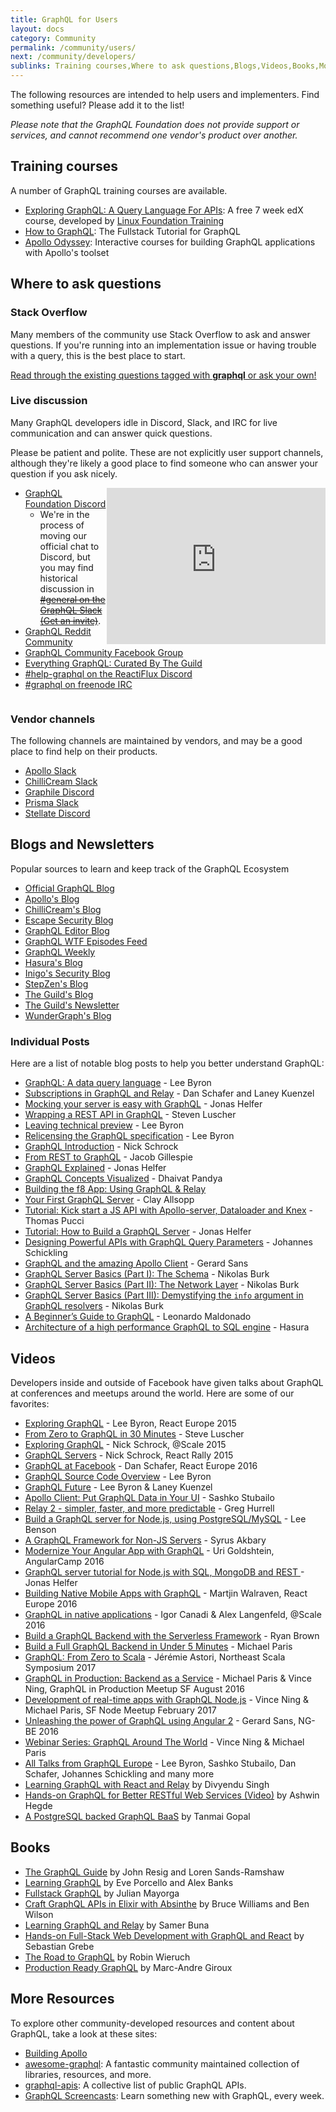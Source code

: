 ```yaml
---
title: GraphQL for Users
layout: docs
category: Community
permalink: /community/users/
next: /community/developers/
sublinks: Training courses,Where to ask questions,Blogs,Videos,Books,More resources
---
```


The following resources are intended to help users and implementers. Find something useful? Please add it to the list!

*Please note that the GraphQL Foundation does not provide support or services, and cannot recommend one vendor's product over another.*

## Training courses

A number of GraphQL training courses are available.

* [Exploring GraphQL: A Query Language For APIs](https://www.edx.org/course/exploring-graphql-a-query-language-for-apis): A free 7 week edX course, developed by [Linux Foundation Training](https://training.linuxfoundation.org)
* [How to GraphQL](https://www.howtographql.com): The Fullstack Tutorial for GraphQL
* [Apollo Odyssey](https://apollographql.com/tutorials/): Interactive courses for building GraphQL applications with Apollo's toolset

## Where to ask questions

### Stack Overflow

Many members of the community use Stack Overflow to ask and answer questions. If you're running into an implementation issue or having trouble with a query, this is the best place to start.

[Read through the existing questions tagged with **graphql** or ask your own!](http://stackoverflow.com/questions/tagged/graphql)

### Live discussion

Many GraphQL developers idle in Discord, Slack, and IRC for live
communication and can answer quick questions.

Please be patient and polite. These are not explicitly user support channels, although they're likely a good place to find someone who can answer your question if you ask nicely.

<div style="float:right;"><iframe src="https://discordapp.com/widget?id=625400653321076807&theme=dark" width="350" height="250" allowtransparency="true" frameborder="0" sandbox="allow-popups allow-popups-to-escape-sandbox allow-same-origin allow-scripts"></iframe></div>

* [GraphQL Foundation Discord](https://discord.graphql.org)
  * We're in the process of moving our official chat to Discord, but you may find historical discussion in ~~[#general on the GraphQL Slack](https://graphql.slack.com/messages/general/) [(Get an invite)](https://graphql-slack.herokuapp.com/)~~.
* [GraphQL Reddit Community](https://www.reddit.com/r/graphql/)
* [GraphQL Community Facebook Group](https://www.facebook.com/groups/graphql.community/)
* [Everything GraphQL: Curated By The Guild](https://discord.gg/xud7bH9)
* [#help-graphql on the ReactiFlux Discord](http://join.reactiflux.com/)
* [#graphql on freenode IRC](https://freenode.net/)

<div style="clear:both;"></div>

### Vendor channels

The following channels are maintained by vendors, and may be a good place to find help on their products.

* [Apollo Slack](http://apollostack.com/#slack)
* [ChilliCream Slack](http://slack.chillicream.com/)
* [Graphile Discord](https://discord.gg/graphile)
* [Prisma Slack](https://slack.prisma.io/)
* [Stellate Discord](https://go.stellate.co/community)

## Blogs and Newsletters

Popular sources to learn and keep track of the GraphQL Ecosystem

  - [Official GraphQL Blog](https://graphql.org/blog/)
  - [Apollo's Blog](https://www.apollographql.com/blog/)
  - [ChilliCream's Blog](https://chillicream.com/blog)
  - [Escape Security Blog](https://escape.tech/blog/)
  - [GraphQL Editor Blog](https://blog.graphqleditor.com/)
  - [GraphQL WTF Episodes Feed](https://graphql.wtf/)
  - [GraphQL Weekly](https://www.graphqlweekly.com/)
  - [Hasura's Blog](https://hasura.io/blog/)
  - [Inigo's Security Blog](https://inigo.io/blog)
  - [StepZen's Blog](https://stepzen.com/blog)
  - [The Guild's Blog](https://the-guild.dev/blog)
  - [The Guild's Newsletter](https://www.getrevue.co/profile/TheGuild)
  - [WunderGraph's Blog](https://wundergraph.com/blog)

### Individual Posts

Here are a list of notable blog posts to help you better understand GraphQL:

- [GraphQL: A data query language](/blog/graphql-a-query-language/) - Lee Byron
- [Subscriptions in GraphQL and Relay](/blog/subscriptions-in-graphql-and-relay/) - Dan Schafer and Laney Kuenzel
- [Mocking your server is easy with GraphQL](/blog/mocking-with-graphql/) - Jonas Helfer
- [Wrapping a REST API in GraphQL](/blog/rest-api-graphql-wrapper/) - Steven Luscher
- [Leaving technical preview](/blog/production-ready/) - Lee Byron
- [Relicensing the GraphQL specification](https://medium.com/@leeb/relicensing-the-graphql-specification-e7d07a52301b) - Lee Byron
- [GraphQL Introduction](https://facebook.github.io/react/blog/2015/05/01/graphql-introduction.html) - Nick Schrock
- [From REST to GraphQL](https://0x2a.sh/from-rest-to-graphql-b4e95e94c26b#.tag7nzkrb) - Jacob Gillespie
- [GraphQL Explained](https://medium.com/apollo-stack/graphql-explained-5844742f195e#.zdykxos6i) - Jonas Helfer
- [GraphQL Concepts Visualized](https://medium.com/apollo-stack/the-concepts-of-graphql-bc68bd819be3#.hfczgtdsj) - Dhaivat Pandya
- [Building the f8 App: Using GraphQL & Relay](http://makeitopen.com/docs/en/1-A2-relay.html)
- [Your First GraphQL Server](https://medium.com/the-graphqlhub/your-first-graphql-server-3c766ab4f0a2#.ovn0y19k4) - Clay Allsopp
- [Tutorial: Kick start a JS API with Apollo-server, Dataloader and Knex](https://bamtech.gitbook.io/dev-standards/backend/graphql-js/getting-started-with-apollo-server-dataloader-knex.mo) - Thomas Pucci
- [Tutorial: How to Build a GraphQL Server](https://medium.com/apollo-stack/tutorial-building-a-graphql-server-cddaa023c035#.bu6sdnst4) - Jonas Helfer
- [Designing Powerful APIs with GraphQL Query Parameters](https://www.graph.cool/docs/tutorials/designing-powerful-apis-with-graphql-query-parameters-aing7uech3/) - Johannes Schickling
- [GraphQL and the amazing Apollo Client](https://medium.com/google-developer-experts/graphql-and-the-amazing-apollo-client-fe57e162a70c) - Gerard Sans
- [GraphQL Server Basics (Part I): The Schema](https://blog.graph.cool/graphql-server-basics-the-schema-ac5e2950214e) - Nikolas Burk
- [GraphQL Server Basics (Part II): The Network Layer](https://blog.graph.cool/graphql-server-basics-the-network-layer-51d97d21861) - Nikolas Burk
- [GraphQL Server Basics (Part III): Demystifying the `info` argument in GraphQL resolvers](https://blog.graph.cool/graphql-server-basics-demystifying-the-info-argument-in-graphql-resolvers-6f26249f613a) - Nikolas Burk
- [A Beginner’s Guide to GraphQL](https://www.freecodecamp.org/news/a-beginners-guide-to-graphql-86f849ce1bec/) - Leonardo Maldonado
- [Architecture of a high performance GraphQL to SQL engine](https://blog.hasura.io/architecture-of-a-high-performance-graphql-to-sql-server-58d9944b8a87) - Hasura

## Videos

Developers inside and outside of Facebook have given talks about GraphQL at conferences and meetups around the world. Here are some of our favorites:

- [Exploring GraphQL](https://www.youtube.com/watch?v=WQLzZf34FJ8) - Lee Byron, React Europe 2015
- [From Zero to GraphQL in 30 Minutes](https://www.youtube.com/watch?v=UBGzsb2UkeY) - Steve Luscher
- [Exploring GraphQL](https://www.youtube.com/watch?v=_9RgHXqH8J0) - Nick Schrock, @Scale 2015
- [GraphQL Servers](https://www.youtube.com/watch?v=KOudxKJXsjc) - Nick Schrock, React Rally 2015
- [GraphQL at Facebook](https://www.youtube.com/watch?v=etax3aEe2dA) - Dan Schafer, React Europe 2016
- [GraphQL Source Code Overview](https://www.youtube.com/watch?v=IqtYr6RX32Q) - Lee Byron
- [GraphQL Future](https://www.youtube.com/watch?v=ViXL0YQnioU) - Lee Byron & Laney Kuenzel
- [Apollo Client: Put GraphQL Data in Your UI](https://www.youtube.com/watch?v=u1E0CbGeICo) - Sashko Stubailo
- [Relay 2 - simpler, faster, and more predictable](https://www.youtube.com/watch?v=OEfUBN9dAI8) - Greg Hurrell
- [Build a GraphQL server for Node.js, using PostgreSQL/MySQL](https://www.youtube.com/watch?v=DNPVqK_woRQ) - Lee Benson
- [A GraphQL Framework for Non-JS Servers](https://www.youtube.com/watch?v=RNoyPSrQyPs) - Syrus Akbary
- [Modernize Your Angular App with GraphQL](https://www.youtube.com/watch?v=E8feZBidZcs) - Uri Goldshtein, AngularCamp 2016
- [GraphQL server tutorial for Node.js with SQL, MongoDB and REST ](https://www.youtube.com/watch?v=PHabPhgRUuU) - Jonas Helfer
- [Building Native Mobile Apps with GraphQL](https://www.youtube.com/watch?v=z5rz3saDPJ8) - Martjin Walraven, React Europe 2016
- [GraphQL in native applications](https://atscaleconference.com/videos/graphql-in-native-applications-at-scale/) - Igor Canadi & Alex Langenfeld, @Scale 2016
- [Build a GraphQL Backend with the Serverless Framework](https://acloud.guru/learn/serverless-with-graphql) - Ryan Brown
- [Build a Full GraphQL Backend in Under 5 Minutes](https://www.youtube.com/watch?v=bJ8pnYd6jPQ) - Michael Paris
- [GraphQL: From Zero to Scala](https://www.youtube.com/watch?v=6ttypoLyRaU) - Jérémie Astori, Northeast Scala Symposium 2017
- [GraphQL in Production: Backend as a Service](https://www.youtube.com/watch?v=U2NKoStGBvE) - Michael Paris & Vince Ning, GraphQL in Production Meetup SF August 2016
- [Development of real-time apps with GraphQL Node.js](https://youtu.be/yh_A6CEqsSM) - Vince Ning & Michael Paris, SF Node Meetup February 2017
- [Unleashing the power of GraphQL using Angular 2](https://www.youtube.com/watch?v=VYpJ9pfugM8) - Gerard Sans, NG-BE 2016
- [Webinar Series: GraphQL Around The World](https://graphql-world.com/webinar) - Vince Ning & Michael Paris
- [All Talks from GraphQL Europe](https://www.youtube.com/playlist?list=PLn2e1F9Rfr6n_WFm9fPE-_wYPrYvSTySt) - Lee Byron, Sashko Stubailo, Dan Schafer, Johannes Schickling and many more
- [Learning GraphQL with React and Relay](https://www.packtpub.com/application-development/learning-graphql-react-and-relay-video) by Divyendu Singh
- [Hands-on GraphQL for Better RESTful Web Services (Video)](https://www.packtpub.com/application-development/hands-graphql-better-restful-web-services-video) by Ashwin Hegde
- [A PostgreSQL backed GraphQL BaaS](https://www.youtube.com/watch?v=neIZcc8y3B0) by Tanmai Gopal

## Books

- [The GraphQL Guide](https://graphql.guide) by John Resig and Loren Sands-Ramshaw
- [Learning GraphQL](https://www.amazon.com/Learning-GraphQL-Declarative-Fetching-Modern/dp/1492030716/) by Eve Porcello and Alex Banks
- [Fullstack GraphQL](https://www.graphql.college/fullstack-graphql) by Julian Mayorga
- [Craft GraphQL APIs in Elixir with Absinthe](https://pragprog.com/book/wwgraphql/craft-graphql-apis-in-elixir-with-absinthe) by Bruce Williams and Ben Wilson
- [Learning GraphQL and Relay](https://www.packtpub.com/web-development/learning-graphql-and-relay) by Samer Buna
- [Hands-on Full-Stack Web Development with GraphQL and React](https://www.packtpub.com/web-development/hands-full-stack-web-development-graphql-and-react) by Sebastian Grebe
- [The Road to GraphQL](https://www.robinwieruch.de/the-road-to-graphql-book/) by Robin Wieruch
- [Production Ready GraphQL](https://book.productionreadygraphql.com/) by Marc-Andre Giroux

## More Resources

To explore other community-developed resources and content about GraphQL, take a look at these sites:

- [Building Apollo](https://blog.apollographql.com)
- [awesome-graphql](https://github.com/chentsulin/awesome-graphql): A fantastic community maintained collection of libraries, resources, and more.
- [graphql-apis](https://github.com/APIs-guru/graphql-apis): A collective list of public GraphQL APIs.
- [GraphQL Screencasts](https://graphql.wtf): Learn something new with GraphQL, every week.
